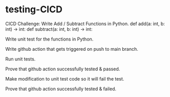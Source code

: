 # testing-CICD

CICD Challenge:
  Write Add / Subtract Functions in Python.
    def add(a: int, b: int) -> int:
    def subtract(a: int, b: int) -> int:
    
  Write unit test for the functions in Python.
  
  Write github action that gets triggered on push to main branch.
  
  Run unit tests.
  
  Prove that github action successfully tested & passed.
  
  Make modification to unit test code so it will fail the test.
  
  Prove that github action successfully tested & failed.
